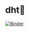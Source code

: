 # dht:flamingo:

[![Binder](https://mybinder.org/badge_logo.svg)](https://mybinder.org/v2/gh/singapore-noodles/dht/HEAD)
